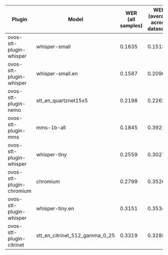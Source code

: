 |Plugin|Model|WER<br>(all samples)| WER<br>(average across datasets) | Damerau Similarity | Score |
|-----|-----|--------------------|----------------------------------|--------------------|-------|
| ovos-stt-plugin-whisper | whisper-small | 0.1635 | 0.1513 | 0.9163 | 77.2067 |
| ovos-stt-plugin-whisper | whisper-small.en | 0.1587 | 0.2096 | 0.8961 | 73.1134 |
| ovos-stt-plugin-nemo | stt_en_quartznet15x5 | 0.2198 | 0.2262 | 0.8958 | 69.6061 |
| ovos-stt-plugin-mms | mms-1b-all | 0.1845 | 0.3921 | 0.9076 | 64.5945 |
| ovos-stt-plugin-whisper | whisper-tiny | 0.2559 | 0.3027 | 0.8627 | 62.1787 |
| ovos-stt-plugin-chromium | chromium | 0.2799 | 0.3526 | 0.8459 | 57.8378 |
| ovos-stt-plugin-whisper | whisper-tiny.en | 0.3151 | 0.3534 | 0.7822 | 52.0723 |
| ovos-stt-plugin-citrinet | stt_en_citrinet_512_gamma_0_25 | 0.3319 | 0.3288 | 0.7752 | 51.9128 |